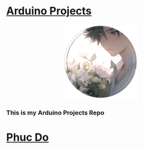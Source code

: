 [Arduino Projects](https://github.com/dobabaophuc1706/ArduinoProject)
=============
<p align="center"> 
 <img src="https://raw.githubusercontent.com/dobabaophuc1706/dobabaophuc1706/main/README/Avt.png" alt="Avt" width="Avt" height="200"/> 
  <p/> 

  <h3 align="left">This is my Arduino Projects Repo</h3>
  
[Phuc Do](https://x.com/dobabaophuc)
=============
